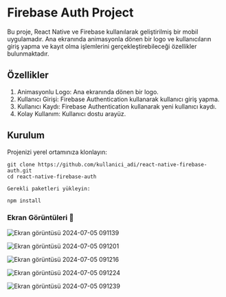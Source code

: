
# Firebase Auth Project

Bu proje, React Native ve Firebase kullanılarak geliştirilmiş bir mobil uygulamadır. Ana ekranında animasyonla dönen bir logo ve kullanıcıların giriş yapma ve kayıt olma işlemlerini gerçekleştirebileceği özellikler bulunmaktadır.

## Özellikler

1. Animasyonlu Logo: Ana ekranında dönen bir logo.
2. Kullanıcı Girişi: Firebase Authentication kullanarak kullanıcı giriş yapma.
3. Kullanıcı Kaydı: Firebase Authentication kullanarak yeni kullanıcı kaydı.
4. Kolay Kullanım: Kullanıcı dostu arayüz.

## Kurulum

Projenizi yerel ortamınıza klonlayın:

```
git clone https://github.com/kullanici_adi/react-native-firebase-auth.git
cd react-native-firebase-auth

Gerekli paketleri yükleyin:

npm install
```


### Ekran Görüntüleri :tada:

![Ekran görüntüsü 2024-07-05 091139](https://github.com/AysenurOzmenn/FirebaseAuth/assets/142101336/54b060ad-4bdb-4e4b-880c-67c6b12f7582)

![Ekran görüntüsü 2024-07-05 091201](https://github.com/AysenurOzmenn/FirebaseAuth/assets/142101336/465e3b54-5fba-4cbd-9938-38b4feedf00e)

![Ekran görüntüsü 2024-07-05 091216](https://github.com/AysenurOzmenn/FirebaseAuth/assets/142101336/d7060320-a351-4a9e-9573-19022225ea51)

![Ekran görüntüsü 2024-07-05 091224](https://github.com/AysenurOzmenn/FirebaseAuth/assets/142101336/95be4ced-89e8-4bec-9ec6-5a3ca5a90ec9)

![Ekran görüntüsü 2024-07-05 091239](https://github.com/AysenurOzmenn/FirebaseAuth/assets/142101336/129efd53-da01-4a8f-96d5-3686079a6e93)


